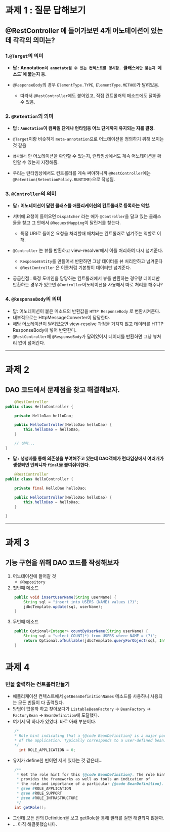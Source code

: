 # 과제 1 : 질문 답해보기

## @RestController 에 들어가보면 4개 어노테이션이 있는데 각각의 의미는?

### 1.`@Target`의 의미
- __답 : Annotation`이 annotate될 수 있는 컨텍스트를 명시함. `클래스`에만 붙는지 `메소드`에 붙는지 등.__


- `@ResponseBody`의 경우 `ElementType.TYPE`, `ElementType.METHOD`가 달려있음.
  - 따라서 `@RestController`에도 붙어있고, 직접 컨트롤러의 메소드에도 달아줄 수 있음.

### 2. `@Retention`의 의미
- __답 : `Annotation`이 컴파일 단계나 런타임등 어느 단계까지 유지되는 지를 결정.__


- `@Target`이랑 비슷하게 `meta-annotation`으로 어노테이션을 정의하기 위해 쓰이는 것 같음
- `컴파일러` 만 어노테이션을 확인할 수 있는지, 런타임상에서도 계속 어노테이션을 확인할 수 있는지 지정해줌.
- 우리는 런타임상에서도 컨트롤러를 계속 써야하니까 `@RestController`에는 `@Retention(RetentionPolicy.RUNTIME)`으로 작성됨.

### 3. `@Controller`의 의미
- __답 : 어노테이션이 달린 클래스를 애플리케이션의 컨트롤러로 등록하는 역할.__


- 서버에 요청이 들어오면 `Dispatcher` 라는 애가 `@Controller`을 달고 있는 클래스들을 찾고 그 안에서 `@RequestMapping`이 달린거를 찾는다.
  - 특정 URI로 들어온 요청을 처리할때 매치되는 컨트롤러로 넘겨주는 역할로 이해.
- `@Controller` 는 뷰를 반환하고 view-resolver에서 이를 처리하여 다시 넘겨준다.
  - `ResponseEntity`를 만들어서 반환하면 그냥 데이터를 뷰 처리안하고 넘겨준다
  - `@RestController` 은 이름처럼 기본형이 데이터만 넘겨준다.
- 궁금한점 : 특정 도메인을 담당하는 컨트롤러에서 뷰를 반환하는 경우랑 데이터만 반환하는 경우가 있으면 `@Controller`어노테이션을 사용해서 따로 처리를 해주나?
### 4. `@ResponseBody`의 의미
- 답: 어노테이션이 붙은 메소드의 반환값을 `HTTP ResponseBody` 로 변환시켜준다.
- 내부적으로는 HttpMessageConverter이 담당한다.
- 해당 어노테이션이 달려있으면 view-resolve 과정을 거치지 않고 데이터를 HTTP ResponseBody에 넣어 반환한다.
- `@RestController`에 `@ResponseBody`가 달려있어서 데이터를 반환하면 그냥 뷰처리 없이 넘어간다.
---
# 과제 2

## DAO 코드에서 문제점을 찾고 해결해보자.

```java
    @RestController
public class HelloController {

    private HelloDao helloDao;

    public HelloController(HelloDao helloDao) {
        this.helloDao = helloDao;
    }

    // 생략...
}

```
- __답 : 생성자를 통해 의존성을 부여해주고 있는데 DAO객체가 런타임상에서 여러개가 생성되면 안되니까 `final`을 붙여줘야한다.__

```java
    @RestController
public class HelloController {

    private final HelloDao helloDao;
    
    public HelloController(HelloDao helloDao) {
        this.helloDao = helloDao;
    }

}
```
---
# 과제 3
## 기능 구현을 위해 DAO 코드를 작성해보자

1. 어노테이션에 들어갈 것
   - `@Repository`
2. 첫번째 메소드
```java
    public void insertUserName(String userName) {
        String sql = "insert into USERS (NAME) values (?)";
        jdbcTemplate.update(sql, userName);
    }
```
3. 두번째 메소드
```java
    public Optional<Integer> countByUserName(String userName) {
        String sql = "select COUNT(*) from USERS where NAME = (?)";
        return Optional.ofNullable(jdbcTemplate.queryForObject(sql, Integer.TYPE, userName));
    }
```


# 과제 4

### 빈을 출력하는 컨트롤러만들기

- 애플리케이션 컨텍스트에서 `getBeanDefinitionNames` 메소드를 사용하니 사용되는 모든 빈들이 다 출력됬다.
- 방법이 없을까 하고 찾아보다가 `ListableBeanFactory` -> `BeanFactory` -> `FactoryBean` -> `BeanDefinition`에 도달했다.
- 여기서 딱 하나가 있었다. 바로 아래 부분이다. 
```java
    /*
    * Role hint indicating that a {@code BeanDefinition} is a major part
    * of the application. Typically corresponds to a user-defined bean.
    */
      int ROLE_APPLICATION = 0;

```
- 유저가 define한 빈이면 저게 있다는 것 같은데...

```java
	/**
	 * Get the role hint for this {@code BeanDefinition}. The role hint
	 * provides the frameworks as well as tools an indication of
	 * the role and importance of a particular {@code BeanDefinition}.
	 * @see #ROLE_APPLICATION
	 * @see #ROLE_SUPPORT
	 * @see #ROLE_INFRASTRUCTURE
	 */
	int getRole();
```
- 그런데 모든 빈의 Definition을 보고 getRole을 통해 필터를 걸면 해결되지 않을까.
- ... 아직 해결못했습니다. 